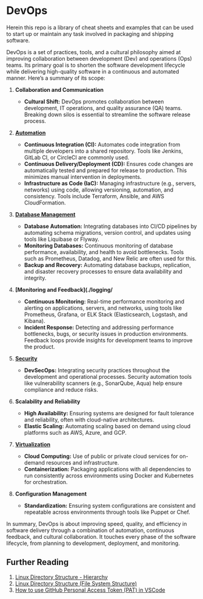 # DevOps

Herein this repo is a library of cheat sheets and examples that can be used to start up or maintain any task involved in packaging and shipping software.

DevOps is a set of practices, tools, and a cultural philosophy aimed at improving collaboration between development (Dev) and operations (Ops) teams. Its primary goal is to shorten the software development lifecycle while delivering high-quality software in a continuous and automated manner. Here’s a summary of its scope:

1. **Collaboration and Communication**
   - **Cultural Shift:** DevOps promotes collaboration between development, IT operations, and quality assurance (QA) teams. Breaking down silos is essential to streamline the software release process.
   
2. **[Automation](./automation/)**
   - **Continuous Integration (CI):** Automates code integration from multiple developers into a shared repository. Tools like Jenkins, GitLab CI, or CircleCI are commonly used.
   - **Continuous Delivery/Deployment (CD):** Ensures code changes are automatically tested and prepared for release to production. This minimizes manual intervention in deployments.
   - **Infrastructure as Code (IaC):** Managing infrastructure (e.g., servers, networks) using code, allowing versioning, automation, and consistency. Tools include Terraform, Ansible, and AWS CloudFormation.

3. **[Database Management](./databases/)**
   - **Database Automation:** Integrating databases into CI/CD pipelines by automating schema migrations, version control, and updates using tools like Liquibase or Flyway.
   - **Monitoring Databases:** Continuous monitoring of database performance, availability, and health to avoid bottlenecks. Tools such as Prometheus, Datadog, and New Relic are often used for this.
   - **Backup and Recovery:** Automating database backups, replication, and disaster recovery processes to ensure data availability and integrity.

4. **[Monitoring and Feedback](./logging/**
   - **Continuous Monitoring:** Real-time performance monitoring and alerting on applications, servers, and networks, using tools like Prometheus, Grafana, or ELK Stack (Elasticsearch, Logstash, and Kibana).
   - **Incident Response:** Detecting and addressing performance bottlenecks, bugs, or security issues in production environments. Feedback loops provide insights for development teams to improve the product.

5. **[Security](./security/)**
   - **DevSecOps:** Integrating security practices throughout the development and operational processes. Security automation tools like vulnerability scanners (e.g., SonarQube, Aqua) help ensure compliance and reduce risks.

6. **Scalability and Reliability**
   - **High Availability:** Ensuring systems are designed for fault tolerance and reliability, often with cloud-native architectures.
   - **Elastic Scaling:** Automating scaling based on demand using cloud platforms such as AWS, Azure, and GCP.

7. **[Virtualization](./virtualization/)**
   - **Cloud Computing:** Use of public or private cloud services for on-demand resources and infrastructure.
   - **Containerization:** Packaging applications with all dependencies to run consistently across environments using Docker and Kubernetes for orchestration.
   
8. **Configuration Management**
   - **Standardization:** Ensuring system configurations are consistent and repeatable across environments through tools like Puppet or Chef.

In summary, DevOps is about improving speed, quality, and efficiency in software delivery through a combination of automation, continuous feedback, and cultural collaboration. It touches every phase of the software lifecycle, from planning to development, deployment, and monitoring.

## Further Reading

1. [Linux Directory Structure - Hierarchy](https://eng.libretexts.org/Bookshelves/Computer_Science/Operating_Systems/Linux_-_The_Penguin_Marches_On_(McClanahan)/04%3A_Managing_Linux_Storage/5.12%3A_Linux_Directory_Structure/5.12.01%3A_Linux_Directory_Structure_-_Hierarchy)
2. [Linux Directory Structure (File System Structure)](https://www.thegeekstuff.com/2010/09/linux-file-system-structure/)
3. [How to use GitHub Personal Access Token (PAT) in VSCode](https://linuxpip.org/use-github-personal-access-token-in-vscode/)